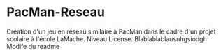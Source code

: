 # PacMan-Reseau
Création d'un jeu en réseau similaire à PacMan dans le cadre d'un 
projet scolaire à l'école LaMache. Niveau License.
Blablablablausuhgsiodgh
Modife du readme
